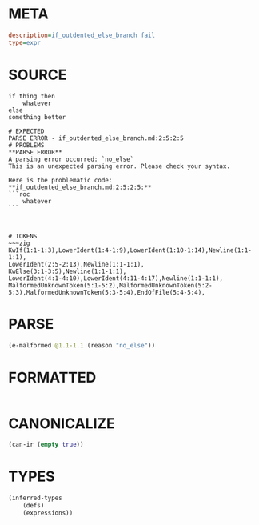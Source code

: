 # META
~~~ini
description=if_outdented_else_branch fail
type=expr
~~~
# SOURCE
~~~roc
if thing then
    whatever
else
something better
~~~
~~~
# EXPECTED
PARSE ERROR - if_outdented_else_branch.md:2:5:2:5
# PROBLEMS
**PARSE ERROR**
A parsing error occurred: `no_else`
This is an unexpected parsing error. Please check your syntax.

Here is the problematic code:
**if_outdented_else_branch.md:2:5:2:5:**
```roc
    whatever
```
    


# TOKENS
~~~zig
KwIf(1:1-1:3),LowerIdent(1:4-1:9),LowerIdent(1:10-1:14),Newline(1:1-1:1),
LowerIdent(2:5-2:13),Newline(1:1-1:1),
KwElse(3:1-3:5),Newline(1:1-1:1),
LowerIdent(4:1-4:10),LowerIdent(4:11-4:17),Newline(1:1-1:1),
MalformedUnknownToken(5:1-5:2),MalformedUnknownToken(5:2-5:3),MalformedUnknownToken(5:3-5:4),EndOfFile(5:4-5:4),
~~~
# PARSE
~~~clojure
(e-malformed @1.1-1.1 (reason "no_else"))
~~~
# FORMATTED
~~~roc

~~~
# CANONICALIZE
~~~clojure
(can-ir (empty true))
~~~
# TYPES
~~~clojure
(inferred-types
	(defs)
	(expressions))
~~~
